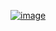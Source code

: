 ﻿[![image](https://github.com/user-attachments/assets/a0d578f0-f2f3-4814-90d8-859e69dc8709)](https://www.acmicpc.net/problem/19700)
